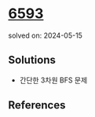 # [6593](https://www.acmicpc.net/problem/6593)
solved on: 2024-05-15

## Solutions

- 간단한 3차원 BFS 문제

## References
